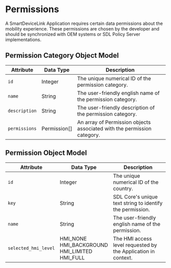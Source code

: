 # Permissions
A SmartDeviceLink Application requires certain data permissions about the mobility experience. These permissions are chosen by the developer and should be synchronized with OEM systems or SDL Policy Server implementations.

## Permission Category Object Model
| Attribute | Data Type | Description |
|-----------|-----------|-------------|
| `id` | Integer | The unique numerical ID of the permission category. |
| `name` | String | The user-friendly english name of the permission category. |
| `description` | String | The user-friendly description of the permission category. |
| `permissions` | Permission[] | An array of Permission objects associated with the permission category. |

## Permission Object Model
| Attribute | Data Type | Description |
|-----------|-----------|-------------|
| `id` | Integer | The unique numerical ID of the country. |
| `key` | String | SDL Core's unique text string to identify the permission. |
| `name` | String | The user-friendly english name of the permission. |
| `selected_hmi_level` | HMI_NONE<br/>HMI_BACKGROUND<br/>HMI_LIMITED<br/>HMI_FULL | The HMI access level requested by the Application in context. |
